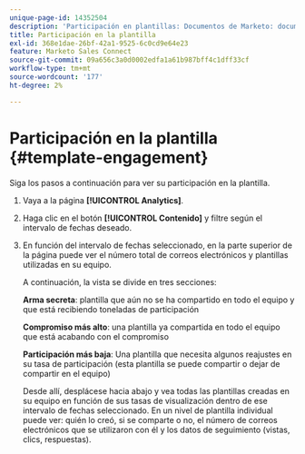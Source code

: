 ```yaml
---
unique-page-id: 14352504
description: 'Participación en plantillas: Documentos de Marketo: documentación del producto'
title: Participación en la plantilla
exl-id: 368e1dae-26bf-42a1-9525-6c0cd9e64e23
feature: Marketo Sales Connect
source-git-commit: 09a656c3a0d0002edfa1a61b987bff4c1dff33cf
workflow-type: tm+mt
source-wordcount: '177'
ht-degree: 2%

---
```


# Participación en la plantilla {#template-engagement}

Siga los pasos a continuación para ver su participación en la plantilla.

1. Vaya a la página **[!UICONTROL Analytics]**.

1. Haga clic en el botón **[!UICONTROL Contenido]** y filtre según el intervalo de fechas deseado.

1. En función del intervalo de fechas seleccionado, en la parte superior de la página puede ver el número total de correos electrónicos y plantillas utilizadas en su equipo.

   A continuación, la vista se divide en tres secciones:

   **Arma secreta**: plantilla que aún no se ha compartido en todo el equipo y que está recibiendo toneladas de participación

   **Compromiso más alto**: una plantilla ya compartida en todo el equipo que está acabando con el compromiso

   **Participación más baja**: Una plantilla que necesita algunos reajustes en su tasa de participación (esta plantilla se puede compartir o dejar de compartir en el equipo)

   Desde allí, desplácese hacia abajo y vea todas las plantillas creadas en su equipo en función de sus tasas de visualización dentro de ese intervalo de fechas seleccionado. En un nivel de plantilla individual puede ver: quién lo creó, si se comparte o no, el número de correos electrónicos que se utilizaron con él y los datos de seguimiento (vistas, clics, respuestas).
